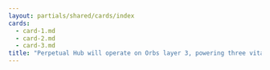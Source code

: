 ```yaml
---
layout: partials/shared/cards/index
cards:
  - card-1.md
  - card-2.md
  - card-3.md
title: "Perpetual Hub will operate on Orbs layer 3, powering three vital functions crucial for intent-based perpetual order execution:"
---
```


